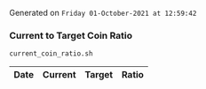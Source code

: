 Generated on `Friday 01-October-2021 at 12:59:42`

### Current to Target Coin Ratio
`current_coin_ratio.sh`

Date|Current|Target|Ratio
---|---|---|---
